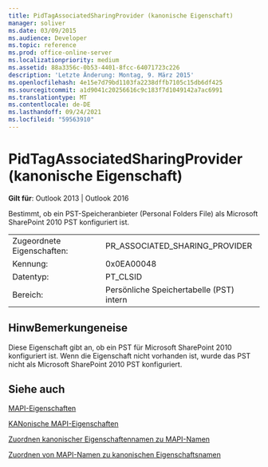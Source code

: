 ```yaml
---
title: PidTagAssociatedSharingProvider (kanonische Eigenschaft)
manager: soliver
ms.date: 03/09/2015
ms.audience: Developer
ms.topic: reference
ms.prod: office-online-server
ms.localizationpriority: medium
ms.assetid: 88a3356c-0b53-4401-8fcc-64071723c226
description: 'Letzte Änderung: Montag, 9. März 2015'
ms.openlocfilehash: 4e15e7d79bd1103fa2238dffb7105c15db6df425
ms.sourcegitcommit: a1d9041c20256616c9c183f7d1049142a7ac6991
ms.translationtype: MT
ms.contentlocale: de-DE
ms.lasthandoff: 09/24/2021
ms.locfileid: "59563910"
---
```

# <a name="pidtagassociatedsharingprovider-canonical-property"></a>PidTagAssociatedSharingProvider (kanonische Eigenschaft)

  
  
**Gilt für**: Outlook 2013 | Outlook 2016 
  
Bestimmt, ob ein PST-Speicheranbieter (Personal Folders File) als Microsoft SharePoint 2010 PST konfiguriert ist.
  
|||
|:-----|:-----|
|Zugeordnete Eigenschaften:  <br/> |PR_ASSOCIATED_SHARING_PROVIDER  <br/> |
|Kennung:  <br/> |0x0EA00048  <br/> |
|Datentyp:  <br/> |PT_CLSID  <br/> |
|Bereich:  <br/> |Persönliche Speichertabelle (PST) intern  <br/> |
   
## <a name="remarks"></a>HinwBemerkungeneise

Diese Eigenschaft gibt an, ob ein PST für Microsoft SharePoint 2010 konfiguriert ist. Wenn die Eigenschaft nicht vorhanden ist, wurde das PST nicht als Microsoft SharePoint 2010 PST konfiguriert.
  
## <a name="see-also"></a>Siehe auch



[MAPI-Eigenschaften](mapi-properties.md)
  
[KANonische MAPI-Eigenschaften](mapi-canonical-properties.md)
  
[Zuordnen kanonischer Eigenschaftennamen zu MAPI-Namen](mapping-canonical-property-names-to-mapi-names.md)
  
[Zuordnen von MAPI-Namen zu kanonischen Eigenschaftsnamen](mapping-mapi-names-to-canonical-property-names.md)

